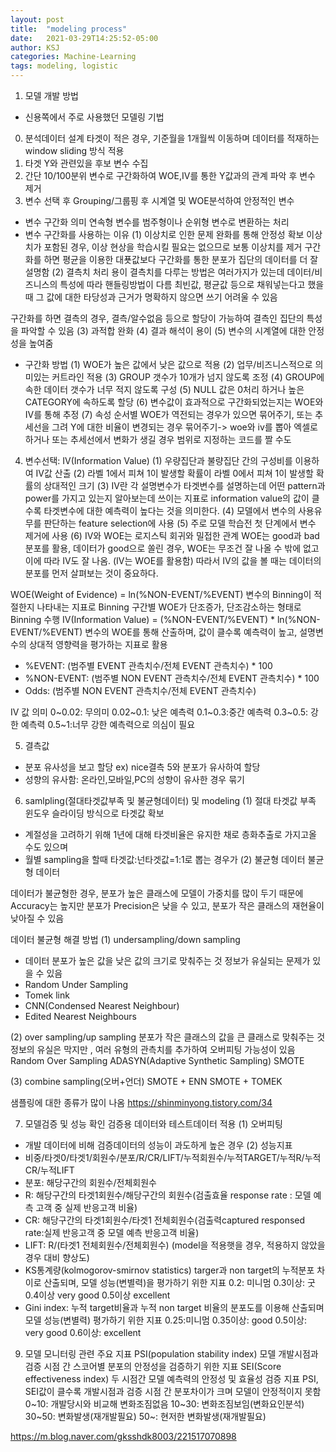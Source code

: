 ```yaml
---
layout: post
title:  "modeling process"
date:   2021-03-29T14:25:52-05:00
author: KSJ
categories: Machine-Learning
tags: modeling, logistic
---
```


1. 모델 개발 방법
- 신용쪽에서 주로 사용했던 모델링 기법
0) 분석데이터 설계
타겟이 적은 경우, 기준월을 1개월씩 이동하며 데이터를 적재하는 window sliding 방식 적용
1) 타겟 Y와 관련있을 후보 변수 수집
2) 간단 10/100분위 변수로 구간화하여 WOE,IV를 통한 Y값과의 관계 파악 후 변수 제거
3) 변수 선택 후 Grouping/그룹핑 후 시계열 및 WOE분석하여 안정적인 변수 
- 변수 구간화 의미
연속형 변수를 범주형이나 순위형 변수로 변환하는 처리
- 변수 구간화를 사용하는 이유
(1) 이상치로 인한 문제 완화를 통해 안정성 확보
이상치가 포함된 경우, 이상 현상을 학습시킬 필요는 없으므로 보통 이상치를 제거
구간화를 하면 평균을 이용한 대푯값보다 구간화를 통한 분포가 집단의 데이터를 더 잘 설명함
(2) 결측치 처리 용이
결측치를 다루는 방법은 여러가지가 있는데 데이터/비즈니스의 특성에 따라 핸들링방법이 다름
최빈값, 평균값 등으로 채워넣는다고 했을때 그 값에 대한 타당성과 근거가 명확하지 않으면
쓰기 어려울 수 있음

구간화를 하면 결측의 경우, 결측/알수없음 등으로 할당이 가능하여
결측인 집단의 특성을 파악할 수 있음
(3) 과적합 완화
(4) 결과 해석이 용이
(5) 변수의 시계열에 대한 안정성을 높여줌

- 구간화 방법
(1) WOE가 높은 값에서 낮은 값으로 적용
(2) 업무/비즈니스적으로 의미있는 커트라인 적용
(3) GROUP 갯수가 10개가 넘지 않도록 조정
(4) GROUP에 속한 데이터 갯수가 너무 적지 않도록 구성
(5) NULL 값은 0처리 하거나 높은 CATEGORY에 속하도록 할당
(6) 변수값이 효과적으로 구간화되었는지는 WOE와 IV를 통해 추정
(7) 속성 순서별 WOE가 역전되는 경우가 있으면 묶어주기, 또는 추세선을 그려  Y에 대한 비율이 변경되는 경우 묶어주기-> woe와 iv를 뽑아 엑셀로 하거나 또는 추세선에서 변화가 생길 경우 범위로 지정하는 코드를 짤 수도 

4) 변수선택: IV(Information Value)
(1) 우량집단과 불량집단 간의 구성비를 이용하여 IV값 산출
(2) 라벨 1에서 피쳐 1이 발생할 확률이 라벨 0에서 피쳐 1이 발생할 확률의 상대적인 크기
(3) IV란 각 설명변수가 타겟변수를 설명하는데 어떤 pattern과 power를 가지고 있는지 알아보는데 쓰이는 지표로 information value의 값이 클수록 타겟변수에 대한 예측력이 높다는 것을 의미한다.
(4) 모델에서 변수의 사용유무를 판단하는 feature selection에 사용
(5) 주로 모델 학습전 첫 단계에서 변수 제거에 사용
(6) IV와 WOE는 로지스틱 회귀와 밀접한 관계
WOE는 good과 bad 분포를 활용, 데이터가 good으로 쏠린 경우, WOE는 무조건 잘 나올 수 밖에 없고 이에 따라 IV도 잘 나옴. (IV는 WOE를 활용함)
따라서 IV의 값을 볼 때는 데이터의 분포를 먼저 살펴보는 것이 중요하다.

WOE(Weight of Evidence) = ln(%NON-EVENT/%EVENT)
변수의 Binning이 적절한지 나타내는 지표로 Binning 구간별 WOE가 단조증가, 단조감소하는 형태로 Binning 수행
IV(Information Value) = (%NON-EVENT/%EVENT) * ln(%NON-EVENT/%EVENT)
변수의 WOE를 통해 산출하며, 값이 클수록 예측력이 높고, 설명변수의 상대적 영향력을 평가하는 지표로 활용
- %EVENT: (범주별 EVENT 관측치수/전체 EVENT 관측치수) * 100
- %NON-EVENT: (범주별 NON EVENT 관측치수/전체 EVENT 관측치수) * 100
- Odds: (범주별 NON EVENT 관측치수/전체 EVENT 관측치수)

IV 값 의미
0~0.02: 무의미
0.02~0.1: 낮은 예측력
0.1~0.3:중간 예측력
0.3~0.5: 강한 예측력
0.5~1:너무 강한 예측력으로 의심이 필요

5) 결측값
- 분포 유사성을 보고 할당 ex) nice결측 5와 분포가 유사하여 할당
- 성향의 유사함: 온라인,모바일,PC의 성향이 유사한 경우 묶기

6) samlpling(절대타겟값부족 및 불균형데이터) 및 modeling
(1) 절대 타겟값 부족
윈도우 슬라이딩 방식으로 타겟값 확보
- 계절성을 고려하기 위해 1년에 대해 타겟비율은 유지한 채로 층화추출로 가지고올 수도 있으며
- 월별 sampling을 할때 타겟값:넌타겟값=1:1로 뽑는 경우가 
(2) 불균형 데이터
불균형 데이터

데이터가 불균형한 경우, 
분포가 높은 클래스에 모델이 가중치를 많이 두기 때문에Accuracy는 높지만 분포가  Precision은 낮을 수 있고, 분포가 작은 클래스의 재현율이 낮아질 수 있음

데이터 불균형 해결 방법
(1) undersampling/down sampling
- 데이터 분포가 높은 값을 낮은 값의 크기로 맞춰주는 것
정보가 유실되는 문제가 있을 수 있음
- Random Under Sampling
- Tomek link
- CNN(Condensed Nearest Neighbour)
- Edited Nearest Neighbours

(2) over sampling/up sampling
분포가 작은 클래스의 값을 큰 클래스로 맞춰주는 것
정보의 유실은 막지만 , 여러 유형의 관측치를 추가하여 오버피팅 가능성이 있음
Random Over Sampling
ADASYN(Adaptive Synthetic Sampling) 
SMOTE

(3) combine sampling(오버+언더)
 SMOTE + ENN
 SMOTE + TOMEK


샘플링에 대한 종류가 많이 나옴
https://shinminyong.tistory.com/34


7) 모델검증 및 성능 확인
 검증용 데이터와 테스트데이터 적용
(1) 오버피팅
- 개발 데이터에 비해 검증데이터의 성능이 과도하게 높은 경우
(2) 성능지표
- 비중/타겟0/타겟1/회원수/분포/R/CR/LIFT/누적회원수/누적TARGET/누적R/누적CR/누적LIFT
- 분포: 해당구간의 회원수/전체회원수
- R: 해당구간의 타겟1회원수/해당구간의 회원수(검출효율 response rate : 모델 예측 고객 중 실제 반응고객 비율)
- CR: 해당구간의 타겟1회원수/타겟1 전체회원수(검출력captured responsed rate:실제 반응고객 중 모델 예측 반응고객 비율)
- LIFT: R/(타겟1 전체회원수/전체회원수) (model을 적용햇을 경우, 적용하지 않았을 경우 대비 향상도)
- KS통계량(kolmogorov-smirnov statistics) targer과 non target의 누적분포 차이로 산출되며, 모델 성능(변별력)을 평가하기 위한 지표
0.2: 미니멈
0.3이상: 굿
0.4이상 very good
0.5이상 excellent
- Gini index: 누적 target비율과 누적 non target 비율의 분포도를 이용해 산출되며 모델 성능(변별력) 평가하기 위한 지표
0.25:미니멈
0.35이상: good
0.5이상: very good
0.6이상: excellent



9. 모델 모니터링 관련 주요 지표
PSI(population stability index)
모델 개발시점과 검증 시점 간 스코어별 분포의 안정성을 검증하기 위한 지표
SEI(Score effectiveness index)
두 시점간 모델 예측력의 안정성 및 효율성 검증 지표
PSI, SEI값이 클수록 개발시점과 검증 시점 간 분포차이가 크며 모델이 안정적이지 못함
0~10: 개발당시와 비교해 변화조짐없음
10~30: 변화조짐보임(변화요인분석)
30~50: 변화발생(재개발필요)
50~: 현저한 변화발생(재개발필요)

https://m.blog.naver.com/gksshdk8003/221517070898
